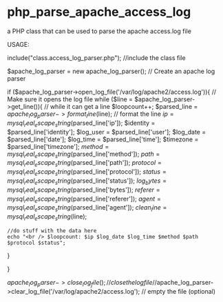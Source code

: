 php_parse_apache_access_log
===========================

a PHP class that can be used to parse the apache access.log file


USAGE:

include("class.access_log_parser.php"); //include the class file

$apache_log_parser = new apache_log_parser(); // Create an apache log parser 

if ($apache_log_parser->open_log_file('/var/log/apache2/access.log')){ // Make sure it opens the log file 
  while ($line = $apache_log_parser->get_line()){ // while it can get a line 
  	$loopcount++;
  	$parsed_line = $apache_log_parser->format_line($line); // format the line 
    $ip = mysql_real_escape_string($parsed_line['ip']);
  	$identity = $parsed_line['identity'];
  	$log_user = $parsed_line['user'];
  	$log_date = $parsed_line['date'];
  	$log_time = $parsed_line['time'];
  	$timezone = $parsed_line['timezone'];
  	$method = mysql_real_escape_string($parsed_line['method']);
  	$path = mysql_real_escape_string($parsed_line['path']);
  	$protocol = mysql_real_escape_string($parsed_line['protocol']);
  	$status = mysql_real_escape_string($parsed_line['status']);
  	$log_bytes = mysql_real_escape_string($parsed_line['bytes']);
  	$referer = mysql_real_escape_string($parsed_line['referer']);
  	$agent = mysql_real_escape_string($parsed_line['agent']);
  	$clean_line = mysql_real_escape_string($line);
    
    //do stuff with the data here
    echo "<br /> $loopcount: $ip $log_date $log_time $method $path $protocol $status";
    
  }
                
}

$apache_log_parser->close_log_file(); // close the log file 
//$apache_log_parser->clear_log_file('/var/log/apache2/access.log'); // empty the file (optional)
